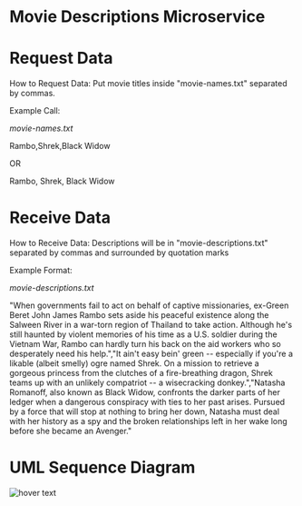 # Movie Descriptions Microservice

<h1>Request Data</h1>
How to Request Data:
Put movie titles inside "movie-names.txt" separated by commas.

Example Call:
<p><i>movie-names.txt</i></p>
Rambo,Shrek,Black Widow
<p>OR</p>
Rambo, Shrek, Black Widow

<h1>Receive Data</h1>
How to Receive Data:
Descriptions will be in "movie-descriptions.txt" separated by commas and surrounded by quotation marks

Example Format:
<p><i>movie-descriptions.txt</i></p>

"When governments fail to act on behalf of captive missionaries, ex-Green Beret John James Rambo sets aside his peaceful existence along the Salween River in a war-torn region of Thailand to take action.  Although he's still haunted by violent memories of his time as a U.S. soldier during the Vietnam War, Rambo can hardly turn his back on the aid workers who so desperately need his help.","It ain't easy bein' green -- especially if you're a likable (albeit smelly) ogre named Shrek. On a mission to retrieve a gorgeous princess from the clutches of a fire-breathing dragon, Shrek teams up with an unlikely compatriot -- a wisecracking donkey.","Natasha Romanoff, also known as Black Widow, confronts the darker parts of her ledger when a dangerous conspiracy with ties to her past arises. Pursued by a force that will stop at nothing to bring her down, Natasha must deal with her history as a spy and the broken relationships left in her wake long before she became an Avenger."

<h1>UML Sequence Diagram</h1>

 <img src="https://imgur.com/4PWkkAo.jpg" title="hover text">

